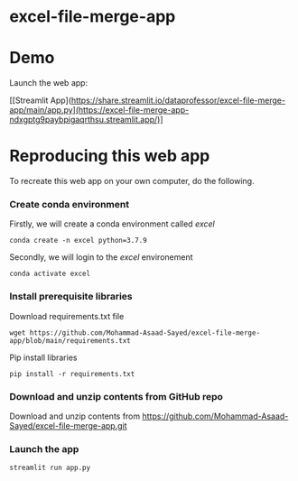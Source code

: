 # excel-file-merge-app

# Demo

Launch the web app:

[[Streamlit App](https://share.streamlit.io/dataprofessor/excel-file-merge-app/main/app.py](https://excel-file-merge-app-ndxgptg9paybpigaqrthsu.streamlit.app/)]

# Reproducing this web app
To recreate this web app on your own computer, do the following.

### Create conda environment
Firstly, we will create a conda environment called *excel*
```
conda create -n excel python=3.7.9
```
Secondly, we will login to the *excel* environement
```
conda activate excel
```
### Install prerequisite libraries

Download requirements.txt file

```
wget https://github.com/Mohammad-Asaad-Sayed/excel-file-merge-app/blob/main/requirements.txt

```

Pip install libraries
```
pip install -r requirements.txt
```

###  Download and unzip contents from GitHub repo

Download and unzip contents from https://github.com/Mohammad-Asaad-Sayed/excel-file-merge-app.git

###  Launch the app

```
streamlit run app.py
```
